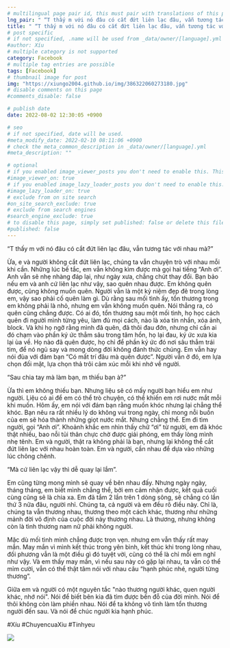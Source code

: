 ```yaml
---
# multilingual page pair id, this must pair with translations of this page. (This name must be unique)
lng_pair: " “T thấy m với nó đâu có cắt đứt liên lạc đâu, vẫn tương tác với nhau mà?” "
title: " “T thấy m với nó đâu có cắt đứt liên lạc đâu, vẫn tương tác với nhau mà?” "
# post specific
# if not specified, .name will be used from _data/owner/[language].yml
#author: Xíu
# multiple category is not supported
category: Facebook
# multiple tag entries are possible
tags: [Facebook]
# thumbnail image for post
img: "https://xiungo2004.github.io/img/386322060273180.jpg"
# disable comments on this page
#comments_disable: false

# publish date
date: 2022-08-02 12:30:05 +0900

# seo
# if not specified, date will be used.
#meta_modify_date: 2022-02-10 08:11:06 +0900
# check the meta_common_description in _data/owner/[language].yml
#meta_description: ""

# optional
# if you enabled image_viewer_posts you don't need to enable this. This is only if image_viewer_posts = false
#image_viewer_on: true
# if you enabled image_lazy_loader_posts you don't need to enable this. This is only if image_lazy_loader_posts = false
#image_lazy_loader_on: true
# exclude from on site search
#on_site_search_exclude: true
# exclude from search engines
#search_engine_exclude: true
# to disable this page, simply set published: false or delete this file
#published: false
---
```


<!-- outline-start -->

“T thấy m với nó đâu có cắt đứt liên lạc đâu, vẫn tương tác với nhau mà?”

Ừa, e và người không cắt đứt liên lạc, chúng ta vẫn chuyện trò với nhau mỗi khi cần. Những lúc bế tắc, em vẫn không kìm được mà gọi hai tiếng “Anh ơi”. Anh vẫn sẽ nhẹ nhàng đáp lại, như ngày xưa, chẳng chút thay đổi. Bạn bảo nếu em và anh cứ liên lạc như vậy, sao quên nhau được. Em không quên được, cũng không muốn quên. Người vẫn là một kỷ niệm đẹp đẽ trong lòng em, vậy sao phải cố quên làm gì. Dù rằng sau mối tình ấy, tổn thương trong em không phải là nhỏ, nhưng em vẫn không muốn quên. Nói thẳng ra, có quên cũng chẳng được. Có ai đó, tổn thương sau một mối tình, họ học cách quên đi người mình từng yêu, làm đủ mọi cách, nào là xóa tin nhắn, xóa ảnh, block. Và khi họ ngỡ rằng mình đã quên, đã thôi đau đớn, nhưng chỉ cần ai đó chạm vào phần ký ức thẳm sâu trong tâm hồn, họ lại đau, ký ức xưa kia lại ùa về. Họ nào đã quên được, họ chỉ để phần ký ức đó nơi sâu thẳm trái tim, để nó ngủ say và mong dòng đời không đánh thức chúng. Em vẫn hay nói đùa với đám bạn “Có mất trí đâu mà quên được”. Người vẫn ở đó, em lựa chọn đối mặt, lựa chọn thả trôi cảm xúc mỗi khi nhớ về người.

“Sau chia tay mà làm bạn, m thiếu bạn à?”

Ừa thì em không thiếu bạn. Nhưng liệu sẽ có mấy người bạn hiểu em như người. Liệu có ai để em có thể trò chuyện, có thể khiến em rơi nước mắt mỗi khi muốn. Hôm ấy, em nói với đám bạn rằng muốn khóc nhưng lại chẳng thể khóc. Bạn nêu ra rất nhiều lý do không vui trong ngày, chỉ mong nỗi buồn của em sẽ hóa thành những giọt nước mắt. Nhưng chẳng thể. Em đi tìm người, gọi “Anh ơi”. Khoảnh khắc em nhìn thấy chữ “ơi” từ người, em đã khóc thật nhiều, bao nỗi tủi thân chực chờ được giải phóng, em thấy lòng mình nhẹ tênh. Em và người, thật ra không phải là bạn, nhưng lại không thể cắt đứt liên lạc với nhau hoàn toàn. Em và người, cần nhau để dựa vào những lúc chông chênh.

“Mà cứ liên lạc vậy thì dễ quay lại lắm”.

Em cũng từng mong mình sẽ quay về bên nhau đấy. Nhưng ngày ngày, tháng tháng, em biết mình chẳng thể, bởi em cảm nhận được, kết quả cuối cùng cũng sẽ là chia xa. Em đã tắm 2 lần trên 1 dòng sông, sẽ chẳng có lần thứ 3 nữa đâu, người nhỉ. Chúng ta, cả người và em đều rõ điều này. Chỉ là, chúng ta vẫn thương nhau, thương theo một cách khác, thương như những mảnh đời vô định của cuộc đời này thương nhau. Là thương, nhưng không còn là tình thương nam nữ phải không người.

Mặc dù mối tình mình chẳng được trọn vẹn. nhưng em vẫn thấy rất may mắn. May mắn vì mình kết thúc trong yên bình, kết thúc khi trong lòng nhau, đối phương vẫn là một điều gì đó tuyệt vời, cũng có thể là chỉ mỗi em nghĩ như vậy. Và em thấy may mắn, vì nếu sau này có gặp lại nhau, ta vẫn có thể mỉm cười, vẫn có thể thật tâm nói với nhau câu “hạnh phúc nhé, người từng thương”.

Giữa em và người có một nguyên tắc "nào thương người khác, quen người khác, nhớ nói". Nói để biết bên kia đã tìm được bến đỗ của đời mình. Nói để thôi không còn làm phiền nhau. Nói để ta không vô tình làm tổn thương người đến sau. Và nói để chúc người kia hạnh phúc.

#Xíu
#ChuyencuaXiu
#Tinhyeu

<!-- outline-end -->

<img src= "https://xiungo2004.github.io/img/386322060273180.jpg">